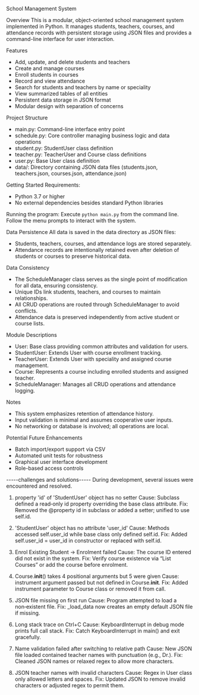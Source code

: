 School Management System

Overview
This is a modular, object-oriented school management system implemented in Python. It manages students, teachers, courses, and attendance records with persistent storage using JSON files and provides a command-line interface for user interaction.

Features
- Add, update, and delete students and teachers
- Create and manage courses
- Enroll students in courses
- Record and view attendance
- Search for students and teachers by name or speciality
- View summarized tables of all entities
- Persistent data storage in JSON format
- Modular design with separation of concerns

Project Structure
- main.py: Command-line interface entry point
- schedule.py: Core controller managing business logic and data operations
- student.py: StudentUser class definition
- teacher.py: TeacherUser and Course class definitions
- user.py: Base User class definition
- data/: Directory containing JSON data files (students.json, teachers.json, courses.json, attendance.json)

Getting Started
Requirements:
- Python 3.7 or higher
- No external dependencies besides standard Python libraries

Running the program:
Execute `python main.py` from the command line. Follow the menu prompts to interact with the system.

Data Persistence
All data is saved in the data directory as JSON files:
- Students, teachers, courses, and attendance logs are stored separately.
- Attendance records are intentionally retained even after deletion of students or courses to preserve historical data.

Data Consistency
- The ScheduleManager class serves as the single point of modification for all data, ensuring consistency.
- Unique IDs link students, teachers, and courses to maintain relationships.
- All CRUD operations are routed through ScheduleManager to avoid conflicts.
- Attendance data is preserved independently from active student or course lists.

Module Descriptions
- User: Base class providing common attributes and validation for users.
- StudentUser: Extends User with course enrollment tracking.
- TeacherUser: Extends User with speciality and assigned course management.
- Course: Represents a course including enrolled students and assigned teacher.
- ScheduleManager: Manages all CRUD operations and attendance logging.

Notes
- This system emphasizes retention of attendance history.
- Input validation is minimal and assumes cooperative user inputs.
- No networking or database is involved; all operations are local.

Potential Future Enhancements
- Batch import/export support via CSV
- Automated unit tests for robustness
- Graphical user interface development
- Role-based access controls


-----challenges and solutions-----
During development, several issues were encountered and resolved.

1. property 'id' of 'StudentUser' object has no setter Cause: Subclass defined a read‑only id property overriding the base class attribute. Fix: Removed the @property id in subclass or added a setter; unified to use self.id.

2. 'StudentUser' object has no attribute 'user_id' Cause: Methods accessed self.user_id while base class only defined self.id. Fix: Added self.user_id = user_id in constructor or replaced with self.id.

3. Enrol Existing Student → Enrolment failed Cause: The course ID entered did not exist in the system. Fix: Verify course existence via “List Courses” or add the course before enrolment.

4. Course.__init__() takes 4 positional arguments but 5 were given Cause: instrument argument passed but not defined in Course.__init__. Fix: Added instrument parameter to Course class or removed it from call.

5. JSON file missing on first run Cause: Program attempted to load a non‑existent file. Fix: _load_data now creates an empty default JSON file if missing.

6. Long stack trace on Ctrl+C Cause: KeyboardInterrupt in debug mode prints full call stack. Fix: Catch KeyboardInterrupt in main() and exit gracefully.

7. Name validation failed after switching to relative path Cause: New JSON file loaded contained teacher names with punctuation (e.g., Dr.). Fix: Cleaned JSON names or relaxed regex to allow more characters.

8. JSON teacher names with invalid characters Cause: Regex in User class only allowed letters and spaces. Fix: Updated JSON to remove invalid characters or adjusted regex to permit them.
